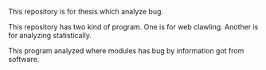 This repository is for thesis which analyze bug.

This repository has two kind of program.
One is for web clawling. Another is for analyzing statistically.

This program analyzed where modules has bug by information got from software.
